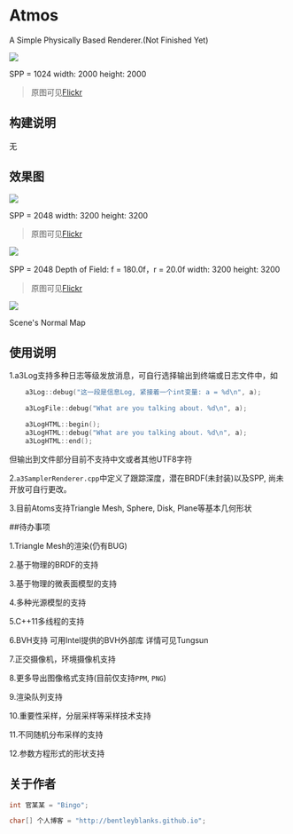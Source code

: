 # Atmos

A Simple Physically Based Renderer.(Not Finished Yet)

![](https://farm2.staticflickr.com/1685/25799919190_88442e7c53_z.jpg)

SPP = 1024 width: 2000 height: 2000

> 原图可见[Flickr](https://www.flickr.com/photos/134486032@N03/25799919190/in/dateposted-public/)

## 构建说明

无


## 效果图

![](https://farm2.staticflickr.com/1463/25207503294_b30be85aa8_z.jpg)

SPP = 2048 width: 3200 height: 3200

> 原图可见[Flickr](https://www.flickr.com/photos/134486032@N03/25151015169/in/dateposted-public/)

![](https://farm2.staticflickr.com/1486/25742938521_7161856337_z.jpg)

SPP = 2048 Depth of Field: f = 180.0f，r = 20.0f width: 3200 height: 3200

> 原图可见[Flickr](https://www.flickr.com/photos/134486032@N03/25742938521/in/dateposted-public/)

![](https://farm2.staticflickr.com/1680/25539770910_482c4da26f_z.jpg)

Scene's Normal Map



## 使用说明

1.a3Log支持多种日志等级发放消息，可自行选择输出到终端或日志文件中，如

```cpp
    a3Log::debug("这一段是信息Log, 紧接着一个int变量: a = %d\n", a);

    a3LogFile::debug("What are you talking about. %d\n", a);

    a3LogHTML::begin();
    a3LogHTML::debug("What are you talking about. %d\n", a);
    a3LogHTML::end();
```
但输出到文件部分目前不支持中文或者其他UTF8字符

2.```a3SamplerRenderer.cpp```中定义了跟踪深度，潜在BRDF(未封装)以及SPP, 尚未开放可自行更改。

3.目前Atoms支持Triangle Mesh, Sphere, Disk, Plane等基本几何形状



##待办事项

1.Triangle Mesh的渲染(仍有BUG)

2.基于物理的BRDF的支持

3.基于物理的微表面模型的支持

4.多种光源模型的支持

5.C++11多线程的支持

6.BVH支持 可用Intel提供的BVH外部库 详情可见Tungsun

7.正交摄像机，环境摄像机支持

8.更多导出图像格式支持(目前仅支持```PPM```, ```PNG```)

9.渲染队列支持

10.重要性采样，分层采样等采样技术支持

11.不同随机分布采样的支持

12.参数方程形式的形状支持



## 关于作者

``` cpp
int 官某某 = "Bingo";

char[] 个人博客 = "http://bentleyblanks.github.io";
```

